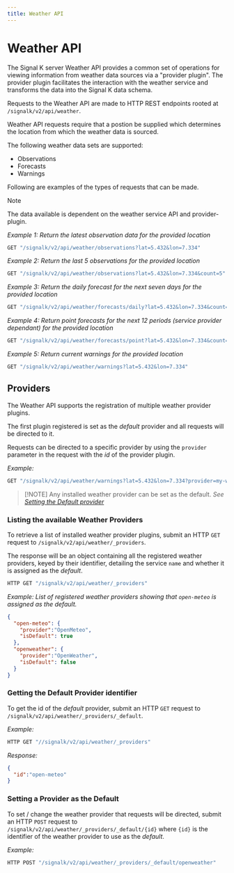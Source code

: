 ```yaml
---
title: Weather API
---
```


# Weather API

The Signal K server Weather API provides a common set of operations for viewing information from weather data sources via a "provider plugin". The provider plugin facilitates the interaction with the weather service and transforms the data into the Signal K data schema.

Requests to the Weather API are made to HTTP REST endpoints rooted at `/signalk/v2/api/weather`.

Weather API requests require that a postion be supplied which determines the location from which the weather data is sourced.

The following weather data sets are supported:

- Observations
- Forecasts
- Warnings

Following are examples of the types of requests that can be made.

> [!NOTE]
> The data available is dependent on the weather service API and provider-plugin.

_Example 1: Return the latest observation data for the provided location_

```javascript
GET "/signalk/v2/api/weather/observations?lat=5.432&lon=7.334"
```

_Example 2: Return the last 5 observations for the provided location_

```javascript
GET "/signalk/v2/api/weather/observations?lat=5.432&lon=7.334&count=5"
```

_Example 3: Return the daily forecast for the next seven days for the provided location_

```javascript
GET "/signalk/v2/api/weather/forecasts/daily?lat=5.432&lon=7.334&count=7"
```

_Example 4: Return point forecasts for the next 12 periods (service provider dependant) for the provided location_

```javascript
GET "/signalk/v2/api/weather/forecasts/point?lat=5.432&lon=7.334&count=12"
```

_Example 5: Return current warnings for the provided location_

```javascript
GET "/signalk/v2/api/weather/warnings?lat=5.432&lon=7.334"
```

## Providers

The Weather API supports the registration of multiple weather provider plugins.

The first plugin registered is set as the _default_ provider and all requests will be directed to it.

Requests can be directed to a specific provider by using the `provider` parameter in the request with the _id_ of the provider plugin.

_Example:_

```javascript
GET "/signalk/v2/api/weather/warnings?lat=5.432&lon=7.334?provider=my-weather-plugin"
```

> [!NOTE] Any installed weather provider can be set as the default. _See [Setting the Default provider](#setting-a-provider-as-the-default)_

### Listing the available Weather Providers

To retrieve a list of installed weather provider plugins, submit an HTTP `GET` request to `/signalk/v2/api/weather/_providers`.

The response will be an object containing all the registered weather providers, keyed by their identifier, detailing the service `name` and whether it is assigned as the _default_.

```typescript
HTTP GET "/signalk/v2/api/weather/_providers"
```

_Example: List of registered weather providers showing that `open-meteo` is assigned as the default._

```JSON
{
  "open-meteo": {
    "provider":"OpenMeteo",
    "isDefault": true
  },
  "openweather": {
    "provider":"OpenWeather",
    "isDefault": false
  }
}
```

### Getting the Default Provider identifier

To get the id of the _default_ provider, submit an HTTP `GET` request to `/signalk/v2/api/weather/_providers/_default`.

_Example:_

```typescript
HTTP GET "//signalk/v2/api/weather/_providers"
```

_Response:_

```JSON
{
  "id":"open-meteo"
}
```

### Setting a Provider as the Default

To set / change the weather provider that requests will be directed, submit an HTTP `POST` request to `/signalk/v2/api/weather/_providers/_default/{id}` where `{id}` is the identifier of the weather provider to use as the _default_.

_Example:_

```typescript
HTTP POST "/signalk/v2/api/weather/_providers/_default/openweather"
```
